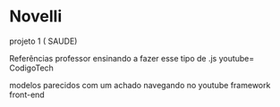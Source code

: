 # Novelli
projeto 1 ( SAUDE)

Referências
professor ensinando a fazer esse tipo de .js
youtube= CodigoTech

modelos parecidos com um achado navegando no youtube 
framework front-end
